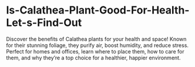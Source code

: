# Is-Calathea-Plant-Good-For-Health-Let-s-Find-Out
Discover the benefits of Calathea plants for your health and space! Known for their stunning foliage, they purify air, boost humidity, and reduce stress. Perfect for homes and offices, learn where to place them, how to care for them, and why they’re a top choice for a healthier, happier environment.
